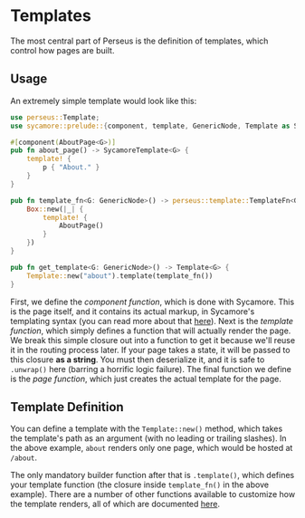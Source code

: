 # Templates

The most central part of Perseus is the definition of templates, which control how pages are built.

## Usage

An extremely simple template would look like this:

```rust
use perseus::Template;
use sycamore::prelude::{component, template, GenericNode, Template as SycamoreTemplate};

#[component(AboutPage<G>)]
pub fn about_page() -> SycamoreTemplate<G> {
    template! {
        p { "About." }
    }
}

pub fn template_fn<G: GenericNode>() -> perseus::template::TemplateFn<G> {
    Box::new(|_| {
        template! {
            AboutPage()
        }
    })
}

pub fn get_template<G: GenericNode>() -> Template<G> {
    Template::new("about").template(template_fn())
}
```

First, we define the _component function_, which is done with Sycamore. This is the page itself, and it contains its actual markup, in Sycamore's templating syntax (you can read more about that [here]()). Next is the _template function_, which simply defines a function that will actually render the page. We break this simple closure out into a function to get it because we'll reuse it in the routing process later. If your page takes a state, it will be passed to this closure **as a string**. You must then deserialize it, and it is safe to `.unwrap()` here (barring a horrific logic failure). The final function we define is the _page function_, which just creates the actual template for the page.

## Template Definition

You can define a template with the `Template::new()` method, which takes the template's path as an argument (with no leading or trailing slashes). In the above example, `about` renders only one page, which would be hosted at `/about`.

The only mandatory builder function after that is `.template()`, which defines your template function (the closure inside `template_fn()` in the above example). There are a number of other functions available to customize how the template renders, all of which are documented [here](:strategies/intro).
